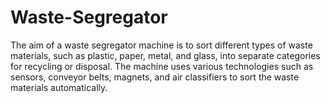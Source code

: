 # Waste-Segregator
The aim of a waste segregator machine is to sort different types of waste materials, such as plastic, paper, metal, and glass, into separate categories for recycling or disposal. The machine uses various technologies such as sensors, conveyor belts, magnets, and air classifiers to sort the waste materials automatically. 
